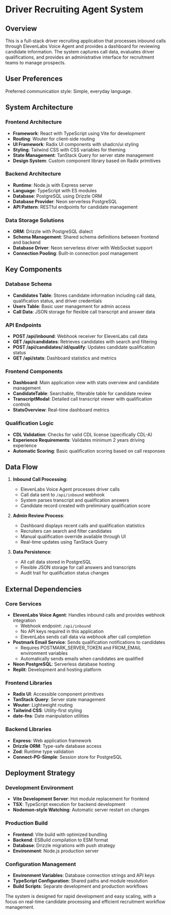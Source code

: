 # Driver Recruiting Agent System

## Overview

This is a full-stack driver recruiting application that processes inbound calls through ElevenLabs Voice Agent and provides a dashboard for reviewing candidate information. The system captures call data, evaluates driver qualifications, and provides an administrative interface for recruitment teams to manage prospects.

## User Preferences

Preferred communication style: Simple, everyday language.

## System Architecture

### Frontend Architecture
- **Framework**: React with TypeScript using Vite for development
- **Routing**: Wouter for client-side routing
- **UI Framework**: Radix UI components with shadcn/ui styling
- **Styling**: Tailwind CSS with CSS variables for theming
- **State Management**: TanStack Query for server state management
- **Design System**: Custom component library based on Radix primitives

### Backend Architecture
- **Runtime**: Node.js with Express server
- **Language**: TypeScript with ES modules
- **Database**: PostgreSQL using Drizzle ORM
- **Database Provider**: Neon serverless PostgreSQL
- **API Pattern**: RESTful endpoints for candidate management

### Data Storage Solutions
- **ORM**: Drizzle with PostgreSQL dialect
- **Schema Management**: Shared schema definitions between frontend and backend
- **Database Driver**: Neon serverless driver with WebSocket support
- **Connection Pooling**: Built-in connection pool management

## Key Components

### Database Schema
- **Candidates Table**: Stores candidate information including call data, qualification status, and driver credentials
- **Users Table**: Basic user management for admin access
- **Call Data**: JSON storage for flexible call transcript and answer data

### API Endpoints
- **POST /api/inbound**: Webhook receiver for ElevenLabs call data
- **GET /api/candidates**: Retrieves candidates with search and filtering
- **POST /api/candidates/:id/qualify**: Updates candidate qualification status
- **GET /api/stats**: Dashboard statistics and metrics

### Frontend Components
- **Dashboard**: Main application view with stats overview and candidate management
- **CandidateTable**: Searchable, filterable table for candidate review
- **TranscriptModal**: Detailed call transcript viewer with qualification controls
- **StatsOverview**: Real-time dashboard metrics

### Qualification Logic
- **CDL Validation**: Checks for valid CDL license (specifically CDL-A)
- **Experience Requirements**: Validates minimum 2 years driving experience
- **Automatic Scoring**: Basic qualification scoring based on call responses

## Data Flow

1. **Inbound Call Processing**:
   - ElevenLabs Voice Agent processes driver calls
   - Call data sent to `/api/inbound` webhook
   - System parses transcript and qualification answers
   - Candidate record created with preliminary qualification score

2. **Admin Review Process**:
   - Dashboard displays recent calls and qualification statistics
   - Recruiters can search and filter candidates
   - Manual qualification override available through UI
   - Real-time updates using TanStack Query

3. **Data Persistence**:
   - All call data stored in PostgreSQL
   - Flexible JSON storage for call answers and transcripts
   - Audit trail for qualification status changes

## External Dependencies

### Core Services
- **ElevenLabs Voice Agent**: Handles inbound calls and provides webhook integration
  - Webhook endpoint: `/api/inbound`
  - No API keys required in this application
  - ElevenLabs sends call data via webhook after call completion
- **Postmark Email Service**: Sends qualification notifications to candidates
  - Requires POSTMARK_SERVER_TOKEN and FROM_EMAIL environment variables
  - Automatically sends emails when candidates are qualified
- **Neon PostgreSQL**: Serverless database hosting
- **Replit**: Development and hosting platform

### Frontend Libraries
- **Radix UI**: Accessible component primitives
- **TanStack Query**: Server state management
- **Wouter**: Lightweight routing
- **Tailwind CSS**: Utility-first styling
- **date-fns**: Date manipulation utilities

### Backend Libraries
- **Express**: Web application framework
- **Drizzle ORM**: Type-safe database access
- **Zod**: Runtime type validation
- **Connect-PG-Simple**: Session store for PostgreSQL

## Deployment Strategy

### Development Environment
- **Vite Development Server**: Hot module replacement for frontend
- **TSX**: TypeScript execution for backend development
- **Nodemon-style Watching**: Automatic server restart on changes

### Production Build
- **Frontend**: Vite build with optimized bundling
- **Backend**: ESBuild compilation to ESM format
- **Database**: Drizzle migrations with push strategy
- **Environment**: Node.js production server

### Configuration Management
- **Environment Variables**: Database connection strings and API keys
- **TypeScript Configuration**: Shared paths and module resolution
- **Build Scripts**: Separate development and production workflows

The system is designed for rapid development and easy scaling, with a focus on real-time candidate processing and efficient recruitment workflow management.